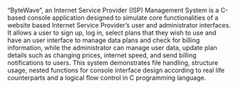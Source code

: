 “ByteWave”, an Internet Service Provider (ISP) Management System is a C-based console application designed 
to simulate core functionalities of a website based Internet Service Provider’s user and administrator interfaces.
It allows a user to sign up, log in, select plans that they wish to use and have an user interface to manage data plans 
and check for billing information, while the administrator can manage user data, update plan details such as changing prices, internet speed, and send billing notifications to users. This system demonstrates file handling, structure usage, nested functions for console interface design according to real life counterparts and a logical flow control in C programming language.
